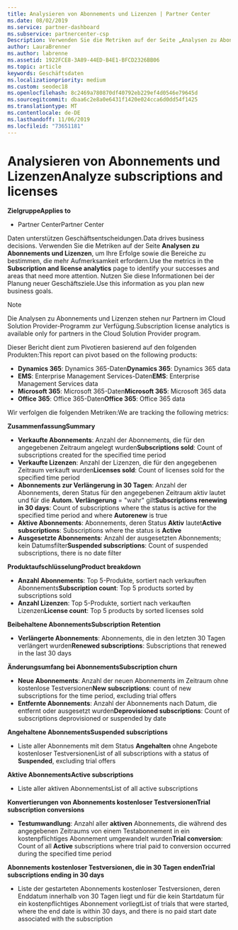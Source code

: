 ```yaml
---
title: Analysieren von Abonnements und Lizenzen | Partner Center
ms.date: 08/02/2019
ms.service: partner-dashboard
ms.subservice: partnercenter-csp
Description: Verwenden Sie die Metriken auf der Seite „Analysen zu Abonnements und Lizenzen“, um Ihre Erfolge sowie die Bereiche zu bestimmen, die mehr Aufmerksamkeit erfordern.
author: LauraBrenner
ms.author: labrenne
ms.assetid: 1922FCE8-3A89-44ED-B4E1-BFCD2326BB06
ms.topic: article
keywords: Geschäftsdaten
ms.localizationpriority: medium
ms.custom: seodec18
ms.openlocfilehash: 8c2469a780870df40792eb229ef4d0546e79645d
ms.sourcegitcommit: dbaa6c2e8a0e6431f1420e024cca6d0dd54f1425
ms.translationtype: MT
ms.contentlocale: de-DE
ms.lasthandoff: 11/06/2019
ms.locfileid: "73651181"
---
```

# <a name="analyze-subscriptions-and-licenses"></a><span data-ttu-id="c2ca2-104">Analysieren von Abonnements und Lizenzen</span><span class="sxs-lookup"><span data-stu-id="c2ca2-104">Analyze subscriptions and licenses</span></span> 

<span data-ttu-id="c2ca2-105">**Zielgruppe**</span><span class="sxs-lookup"><span data-stu-id="c2ca2-105">**Applies to**</span></span>

- <span data-ttu-id="c2ca2-106">Partner Center</span><span class="sxs-lookup"><span data-stu-id="c2ca2-106">Partner Center</span></span>

<span data-ttu-id="c2ca2-107">Daten unterstützen Geschäftsentscheidungen.</span><span class="sxs-lookup"><span data-stu-id="c2ca2-107">Data drives business decisions.</span></span> <span data-ttu-id="c2ca2-108">Verwenden Sie die Metriken auf der Seite **Analysen zu Abonnements und Lizenzen**, um Ihre Erfolge sowie die Bereiche zu bestimmen, die mehr Aufmerksamkeit erfordern.</span><span class="sxs-lookup"><span data-stu-id="c2ca2-108">Use the metrics in the **Subscription and license analytics** page to identify your successes and areas that need more attention.</span></span> <span data-ttu-id="c2ca2-109">Nutzen Sie diese Informationen bei der Planung neuer Geschäftsziele.</span><span class="sxs-lookup"><span data-stu-id="c2ca2-109">Use this information as you plan new business goals.</span></span>

> [!NOTE]
> <span data-ttu-id="c2ca2-110">Die Analysen zu Abonnements und Lizenzen stehen nur Partnern im Cloud Solution Provider-Programm zur Verfügung.</span><span class="sxs-lookup"><span data-stu-id="c2ca2-110">Subscription license analytics is available only for partners in the Cloud Solution Provider program.</span></span>


<span data-ttu-id="c2ca2-111">Dieser Bericht dient zum Pivotieren basierend auf den folgenden Produkten:</span><span class="sxs-lookup"><span data-stu-id="c2ca2-111">This report can pivot based on the following products:</span></span>

 - <span data-ttu-id="c2ca2-112">**Dynamics 365**: Dynamics 365-Daten</span><span class="sxs-lookup"><span data-stu-id="c2ca2-112">**Dynamics 365**: Dynamics 365 data</span></span>  
 - <span data-ttu-id="c2ca2-113">**EMS**: Enterprise Management Services-Daten</span><span class="sxs-lookup"><span data-stu-id="c2ca2-113">**EMS**: Enterprise Management Services data</span></span>  
 - <span data-ttu-id="c2ca2-114">**Microsoft 365**: Microsoft 365-Daten</span><span class="sxs-lookup"><span data-stu-id="c2ca2-114">**Microsoft 365**: Microsoft 365 data</span></span>  
 - <span data-ttu-id="c2ca2-115">**Office 365**: Office 365-Daten</span><span class="sxs-lookup"><span data-stu-id="c2ca2-115">**Office 365**: Office 365 data</span></span>  


<span data-ttu-id="c2ca2-116">Wir verfolgen die folgenden Metriken:</span><span class="sxs-lookup"><span data-stu-id="c2ca2-116">We are tracking the following metrics:</span></span>

<span data-ttu-id="c2ca2-117">**Zusammenfassung**</span><span class="sxs-lookup"><span data-stu-id="c2ca2-117">**Summary**</span></span>  
 - <span data-ttu-id="c2ca2-118">**Verkaufte Abonnements**: Anzahl der Abonnements, die für den angegebenen Zeitraum angelegt wurden</span><span class="sxs-lookup"><span data-stu-id="c2ca2-118">**Subscriptions sold**: Count of subscriptions created for the specified time period</span></span>  
 - <span data-ttu-id="c2ca2-119">**Verkaufte Lizenzen**: Anzahl der Lizenzen, die für den angegebenen Zeitraum verkauft wurden</span><span class="sxs-lookup"><span data-stu-id="c2ca2-119">**Licenses sold**: Count of licenses sold for the specified time period</span></span>   
 - <span data-ttu-id="c2ca2-120">**Abonnements zur Verlängerung in 30 Tagen**: Anzahl der Abonnements, deren Status für den angegebenen Zeitraum aktiv lautet und für die **Autom. Verlängerung** = "wahr" gilt</span><span class="sxs-lookup"><span data-stu-id="c2ca2-120">**Subscriptions renewing in 30 days**: Count of subscriptions where the status is active for the specified time period and where **Autorenew** is true</span></span>
 - <span data-ttu-id="c2ca2-121">**Aktive Abonnements**: Abonnements, deren Status **Aktiv** lautet</span><span class="sxs-lookup"><span data-stu-id="c2ca2-121">**Active subscriptions**: Subscriptions where the status is **Active**</span></span>  
 - <span data-ttu-id="c2ca2-122">**Ausgesetzte Abonnements**: Anzahl der ausgesetzten Abonnements; kein Datumsfilter</span><span class="sxs-lookup"><span data-stu-id="c2ca2-122">**Suspended subscriptions**: Count of suspended subscriptions, there is no date filter</span></span>  

<span data-ttu-id="c2ca2-123">**Produktaufschlüsselung**</span><span class="sxs-lookup"><span data-stu-id="c2ca2-123">**Product breakdown**</span></span>  
 - <span data-ttu-id="c2ca2-124">**Anzahl Abonnements**: Top 5-Produkte, sortiert nach verkauften Abonnements</span><span class="sxs-lookup"><span data-stu-id="c2ca2-124">**Subscription count**: Top 5 products sorted by subscriptions sold</span></span>  
 - <span data-ttu-id="c2ca2-125">**Anzahl Lizenzen**: Top 5-Produkte, sortiert nach verkauften Lizenzen</span><span class="sxs-lookup"><span data-stu-id="c2ca2-125">**License count**: Top 5 products by sorted licenses sold</span></span>

<span data-ttu-id="c2ca2-126">**Beibehaltene Abonnements**</span><span class="sxs-lookup"><span data-stu-id="c2ca2-126">**Subscription Retention**</span></span>
 - <span data-ttu-id="c2ca2-127">**Verlängerte Abonnements**: Abonnements, die in den letzten 30 Tagen verlängert wurden</span><span class="sxs-lookup"><span data-stu-id="c2ca2-127">**Renewed subscriptions**: Subscriptions that renewed in the last 30 days</span></span>  

<span data-ttu-id="c2ca2-128">**Änderungsumfang bei Abonnements**</span><span class="sxs-lookup"><span data-stu-id="c2ca2-128">**Subscription churn**</span></span>  
 - <span data-ttu-id="c2ca2-129">**Neue Abonnements**: Anzahl der neuen Abonnements im Zeitraum ohne kostenlose Testversionen</span><span class="sxs-lookup"><span data-stu-id="c2ca2-129">**New subscriptions**: count of new subscriptions for the time period, excluding trial offers</span></span>  
 - <span data-ttu-id="c2ca2-130">**Entfernte Abonnements**: Anzahl der Abonnements nach Datum, die entfernt oder ausgesetzt wurden</span><span class="sxs-lookup"><span data-stu-id="c2ca2-130">**Deprovisioned subscriptions**: Count of subscriptions deprovisioned or suspended by date</span></span>  

<span data-ttu-id="c2ca2-131">**Angehaltene Abonnements**</span><span class="sxs-lookup"><span data-stu-id="c2ca2-131">**Suspended subscriptions**</span></span>  
 - <span data-ttu-id="c2ca2-132">Liste aller Abonnements mit dem Status **Angehalten** ohne Angebote kostenloser Testversionen</span><span class="sxs-lookup"><span data-stu-id="c2ca2-132">List of all subscriptions with a status of **Suspended**, excluding trial offers</span></span>  
  
<span data-ttu-id="c2ca2-133">**Aktive Abonnements**</span><span class="sxs-lookup"><span data-stu-id="c2ca2-133">**Active subscriptions**</span></span>
 - <span data-ttu-id="c2ca2-134">Liste aller aktiven Abonnements</span><span class="sxs-lookup"><span data-stu-id="c2ca2-134">List of all active subscriptions</span></span>  

<span data-ttu-id="c2ca2-135">**Konvertierungen von Abonnements kostenloser Testversionen**</span><span class="sxs-lookup"><span data-stu-id="c2ca2-135">**Trial subscription conversions**</span></span>  
 - <span data-ttu-id="c2ca2-136">**Testumwandlung**: Anzahl aller **aktiven** Abonnements, die während des angegebenen Zeitraums von einem Testabonnement in ein kostenpflichtiges Abonnement umgewandelt wurden</span><span class="sxs-lookup"><span data-stu-id="c2ca2-136">**Trial conversion**: Count of all **Active** subscriptions where trial paid to conversion occurred during the specified time period</span></span>  

<span data-ttu-id="c2ca2-137">**Abonnements kostenloser Testversionen, die in 30 Tagen enden**</span><span class="sxs-lookup"><span data-stu-id="c2ca2-137">**Trial subscriptions ending in 30 days**</span></span>  
 - <span data-ttu-id="c2ca2-138">Liste der gestarteten Abonnements kostenloser Testversionen, deren Enddatum innerhalb von 30 Tagen liegt und für die kein Startdatum für ein kostenpflichtiges Abonnement vorliegt</span><span class="sxs-lookup"><span data-stu-id="c2ca2-138">List of trials that were started, where the end date is within 30 days, and there is no paid start date associated with the subscription</span></span>  

  